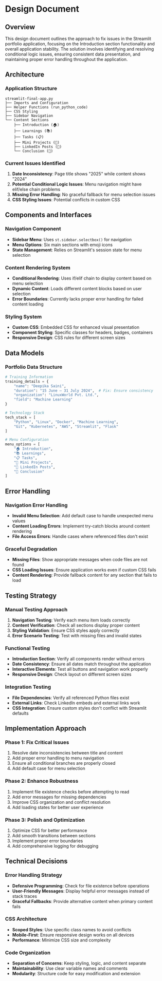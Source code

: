 # Design Document

## Overview

This design document outlines the approach to fix issues in the Streamlit portfolio application, focusing on the Introduction section functionality and overall application stability. The solution involves identifying and resolving conditional logic issues, ensuring consistent data presentation, and maintaining proper error handling throughout the application.

## Architecture

### Application Structure
```
streamlit-final-app.py
├── Imports and Configuration
├── Helper Functions (run_python_code)
├── CSS Styling
├── Sidebar Navigation
└── Content Sections
    ├── Introduction (🏠)
    ├── Learnings (📚)
    ├── Tasks (📋)
    ├── Mini Projects (🚀)
    ├── LinkedIn Posts (💼)
    └── Conclusion (🎯)
```

### Current Issues Identified

1. **Date Inconsistency**: Page title shows "2025" while content shows "2024"
2. **Potential Conditional Logic Issues**: Menu navigation might have elif/else chain problems
3. **Missing Error Handling**: No graceful fallback for menu selection issues
4. **CSS Styling Issues**: Potential conflicts in custom CSS

## Components and Interfaces

### Navigation Component
- **Sidebar Menu**: Uses `st.sidebar.selectbox()` for navigation
- **Menu Options**: Six main sections with emoji icons
- **State Management**: Relies on Streamlit's session state for menu selection

### Content Rendering System
- **Conditional Rendering**: Uses if/elif chain to display content based on menu selection
- **Dynamic Content**: Loads different content blocks based on user selection
- **Error Boundaries**: Currently lacks proper error handling for failed content loading

### Styling System
- **Custom CSS**: Embedded CSS for enhanced visual presentation
- **Component Styling**: Specific classes for headers, badges, containers
- **Responsive Design**: CSS rules for different screen sizes

## Data Models

### Portfolio Data Structure
```python
# Training Information
training_details = {
    "name": "Deepika Saini",
    "duration": "15 June – 31 July 2024",  # Fix: Ensure consistency
    "organization": "LinuxWorld Pvt. Ltd.",
    "field": "Machine Learning"
}

# Technology Stack
tech_stack = [
    "Python", "Linux", "Docker", "Machine Learning", 
    "Git", "Kubernetes", "AWS", "Streamlit", "Flask"
]

# Menu Configuration
menu_options = [
    "🏠 Introduction", 
    "📚 Learnings", 
    "📋 Tasks", 
    "🚀 Mini Projects", 
    "💼 LinkedIn Posts", 
    "🎯 Conclusion"
]
```

## Error Handling

### Navigation Error Handling
- **Invalid Menu Selection**: Add default case to handle unexpected menu values
- **Content Loading Errors**: Implement try-catch blocks around content rendering
- **File Access Errors**: Handle cases where referenced files don't exist

### Graceful Degradation
- **Missing Files**: Show appropriate messages when code files are not found
- **CSS Loading Issues**: Ensure application works even if custom CSS fails
- **Content Rendering**: Provide fallback content for any section that fails to load

## Testing Strategy

### Manual Testing Approach
1. **Navigation Testing**: Verify each menu item loads correctly
2. **Content Verification**: Check all sections display proper content
3. **Styling Validation**: Ensure CSS styles apply correctly
4. **Error Scenario Testing**: Test with missing files and invalid states

### Functional Testing
- **Introduction Section**: Verify all components render without errors
- **Date Consistency**: Ensure all dates match throughout the application
- **Interactive Elements**: Test all buttons and navigation work properly
- **Responsive Design**: Check layout on different screen sizes

### Integration Testing
- **File Dependencies**: Verify all referenced Python files exist
- **External Links**: Check LinkedIn embeds and external links work
- **CSS Integration**: Ensure custom styles don't conflict with Streamlit defaults

## Implementation Approach

### Phase 1: Fix Critical Issues
1. Resolve date inconsistencies between title and content
2. Add proper error handling to menu navigation
3. Ensure all conditional branches are properly closed
4. Add default case for menu selection

### Phase 2: Enhance Robustness
1. Implement file existence checks before attempting to read
2. Add error messages for missing dependencies
3. Improve CSS organization and conflict resolution
4. Add loading states for better user experience

### Phase 3: Polish and Optimization
1. Optimize CSS for better performance
2. Add smooth transitions between sections
3. Implement proper error boundaries
4. Add comprehensive logging for debugging

## Technical Decisions

### Error Handling Strategy
- **Defensive Programming**: Check for file existence before operations
- **User-Friendly Messages**: Display helpful error messages instead of stack traces
- **Graceful Fallbacks**: Provide alternative content when primary content fails

### CSS Architecture
- **Scoped Styles**: Use specific class names to avoid conflicts
- **Mobile-First**: Ensure responsive design works on all devices
- **Performance**: Minimize CSS size and complexity

### Code Organization
- **Separation of Concerns**: Keep styling, logic, and content separate
- **Maintainability**: Use clear variable names and comments
- **Modularity**: Structure code for easy modification and extension